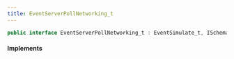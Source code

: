 ```yaml
---
title: EventServerPollNetworking_t
---
```


```csharp
public interface EventServerPollNetworking_t : EventSimulate_t, ISchemaClass<EventSimulate_t>, ISchemaClass<EventServerPollNetworking_t>, ISchemaField, ISchemaClass, INativeHandle
```

#### Implements

